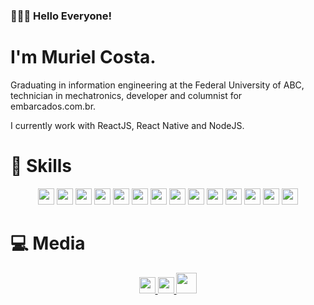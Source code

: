 ### 🙋🏽‍♂️ Hello Everyone! 
# I'm Muriel Costa.

Graduating in information engineering at the Federal University of ABC, technician in mechatronics, developer and columnist for embarcados.com.br.

I currently work with ReactJS, React Native and NodeJS.

# 🚀 Skills

<p align="center">
    <img height="26" src="https://img.shields.io/badge/React_Native-20232A?style=for-the-badge&logo=react&logoColor=61DAFB"> 
    <img height="26" src="https://img.shields.io/badge/React-20232A?style=for-the-badge&logo=react&logoColor=61DAFB"> 
    <img height="26" src="https://img.shields.io/badge/Node.js-43853D?style=for-the-badge&logo=node.js&logoColor=white"> 
    <img height="26" src="https://img.shields.io/badge/TypeScript-007ACC?style=for-the-badge&logo=typescript&logoColor=white"> 
    <img height="26" src="https://img.shields.io/badge/Redux-593D88?style=for-the-badge&logo=redux&logoColor=white"> 
    <img height="26" src="https://img.shields.io/badge/styled--components-DB7093?style=for-the-badge&logo=styled-components&logoColor=white"> 
    <img height="26" src="https://img.shields.io/badge/Material--UI-0081CB?style=for-the-badge&logo=material-ui&logoColor=white"> 
    <img height="26" src="https://img.shields.io/badge/Express.js-404D59?style=for-the-badge"> 
    <img height="26" src="https://img.shields.io/badge/MySQL-00000F?style=for-the-badge&logo=mysql&logoColor=white"> 
    <img height="26" src="https://img.shields.io/badge/HTML5-E34F26?style=for-the-badge&logo=html5&logoColor=white"> 
    <img height="26" src="https://img.shields.io/badge/CSS3-1572B6?style=for-the-badge&logo=css3&logoColor=white"> 
    <img height="26" src="https://img.shields.io/badge/C-00599C?style=for-the-badge&logo=c&logoColor=white"> 
    <img height="26" src="https://img.shields.io/badge/Python-14354C?style=for-the-badge&logo=python&logoColor=white"> 
    <img height="26" src="https://img.shields.io/badge/Flask-000000?style=for-the-badge&logo=flask&logoColor=white"> 
</p>

# 💻 Media
<p align="center">
    <a href="https://mrlcosta.github.io"><img height="26" src="https://mrlcosta.github.io/img/MURIELCOSTA-removebg.png"> 
    <a href="https://www.linkedin.com/in/muriel-da-costa/"><img height="26" src="https://img.shields.io/badge/LinkedIn-0077B5?style=for-the-badge&logo=linkedin&logoColor=white"> 
    <a href="https://www.embarcados.com.br/author/muriel/"><img height="33" src="https://www.embarcados.com.br/wp-content/uploads/2020/02/logo-238x76-1.png">
</p>



